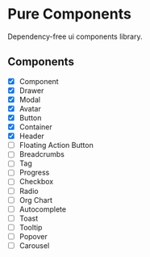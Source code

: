 # Pure Components

Dependency-free ui components library.

## Components

- [x] Component
- [x] Drawer
- [x] Modal
- [x] Avatar
- [x] Button
- [x] Container
- [x] Header
- [ ] Floating Action Button
- [ ] Breadcrumbs
- [ ] Tag
- [ ] Progress
- [ ] Checkbox
- [ ] Radio
- [ ] Org Chart
- [ ] Autocomplete
- [ ] Toast
- [ ] Tooltip
- [ ] Popover
- [ ] Carousel
